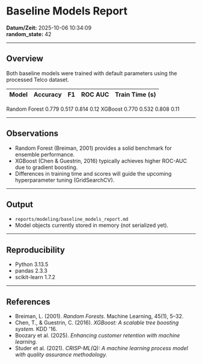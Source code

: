 # Baseline Models Report

**Datum/Zeit:** 2025-10-06 10:34:09  
**random_state:** 42  

---

## Overview
Both baseline models were trained with default parameters using the processed Telco dataset.

| Model | Accuracy | F1 | ROC AUC | Train Time (s) |
|--------|----------:|---:|---:|---------------:|
Random Forest 0.779 0.517 0.814 0.12
      XGBoost 0.770 0.532 0.808 0.11

---

## Observations
- Random Forest (Breiman, 2001) provides a solid benchmark for ensemble performance.  
- XGBoost (Chen & Guestrin, 2016) typically achieves higher ROC-AUC due to gradient boosting.  
- Differences in training time and scores will guide the upcoming hyperparameter tuning (GridSearchCV).  

---

## Output
- `reports/modeling/baseline_models_report.md`  
- Model objects currently stored in memory (not serialized yet).  

---

## Reproducibility
- Python 3.13.5  
- pandas 2.3.3  
- scikit-learn 1.7.2

---

## References
- Breiman, L. (2001). *Random Forests.* Machine Learning, 45(1), 5–32.  
- Chen, T., & Guestrin, C. (2016). *XGBoost: A scalable tree boosting system.* KDD '16.  
- Boozary et al. (2025). *Enhancing customer retention with machine learning.*  
- Studer et al. (2021). *CRISP-ML(Q): A machine learning process model with quality assurance methodology.*
